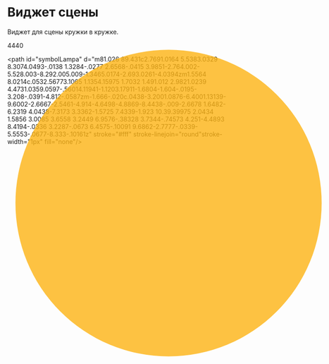 # Виджет сцены
Виджет для сцены кружки в кружке.

<svg id="hall2Lamp" class="p" xmlns="http://www.w3.org/2000/svg" viewBox="0 0 80 80" version="1.1" style="position:absolute;">
   <circle id="hall2Led1" opacity="0.8" style="paint-order:normal" fill-rule="evenodd" cx="50%" cy="50%" r="38"
          fill="#feb414" stroke="#feb414" stroke-width="0"
          onmouseout="this.style.stroke = '#00000'; this.style['stroke-width'] = 0;" 
          onmouseover="this.style.stroke = '#d9000'; this.style['stroke-width'] = 3;">
   <title>Свет прихожая2</title>
  </circle>
  <use id="use5991" transform="translate(28 20)" width="100%" height="100%" xlink:href="#symbolLampa"/>
</svg>
<script>
$(document).ready(function(){
    $("#hall2Led1").click(function(){
        $("#hall2Modals").show();
    });
    $("#hall2Led2").click(function(){
        $("#hall2Modals").hide();
    });
});
$(document).ready(function(){
    $("#hall2Led1").click(function(){
        $("#hall2Modals").animate({
            left: '-45',
            top: '-45',
            opacity: '0.9',
            height: '120px',
            width: '120px'
        });
    });
});
</script>

<svg id="hall2Modals" xmlns="http://www.w3.org/2000/svg" viewBox="0 0 170 170" width="140" height="140" version="1.1" display="none"
 style="position:absolute;">
    <!-- transform="translate(-55, -85)"  -->
<g id="1111">
 <circle id="path817" opacity="1" style="paint-order:normal" fill-rule="evenodd" cx="85" fill-opacity=".4" cy="85" r="85" fill="#262626">
   <title>7</title>
  </circle>
 <circle id="path819-3" opacity="1" style="paint-order:normal" fill-rule="evenodd" cx="128.5" cy="43" r="20" fill="#1987ff">
   <title>1</title>
  </circle>
 <circle id="path819-3-3" opacity="1" style="paint-order:normal" fill-rule="evenodd" cx="28" cy="86" r="20" fill="#feb414"
         onclick="callMethod('Relay00.switch');return false;">
   <title>5</title>
  </circle>
 <circle id="path819-3-56" opacity="1" style="paint-order:normal" fill-rule="evenodd" cx="41" cy="43" r="21" fill="#505078">
   <title>6</title>
  </circle>
 <path id="path933-9-7" fill-rule="evenodd" fill="#fffffc" d="m26.614 29.95 1.6509 1.207c-6.3578 7.8624-6.4709 16.204.0606 24.519-.57389.38769-1.1427.78253-1.7198 1.1649-7.2472-7.9098-6.5929-19.709.008-26.891z"/>
 <path id="path933-9-7-0" fill-rule="evenodd" fill="#fffffc" d="m56.21 29.95-1.6509 1.207c6.3578 7.8624 6.4709 16.204-.0606 24.519.5739.38769 1.1427.78253 1.7198 1.1649 7.2472-7.9098 6.5929-19.709-.008-26.891z"/>
 <text id="text2" style="text-anchor:middle;text-align:center"
       font-size="21px" y="42" x="50%" font-family="Ubuntu" fill="#fff">4440</text>
 <circle id="path819-3-6" opacity="1" style="paint-order:normal" fill-rule="evenodd" cx="142" fill-opacity=".8" cy="86" r="20" 
         fill="#464545" onclick="myWindow2.minimize()">
   <title>2</title>
  </circle>
 <circle id="path819-3-7" opacity="1" style="paint-order:normal" fill-rule="evenodd" cx="128" fill-opacity=".8" cy="128" r="20" 
         fill="#464545" onclick="myWindow2.hide()">
   <title>3</title>
  </circle>
 <circle id="myBtnh" opacity="1" style="paint-order:normal" fill-rule="evenodd" cx="41" fill-opacity=".8" cy="128" r="20" 
         fill="#464646">
   <title>4</title>
  </circle>
</g>
<g id="hall2Led2">
 <circle id="path819" opacity="0.9" style="paint-order:normal" fill-rule="evenodd" cx="85" cy="85" r="25" 
         fill="#feb414" stroke="#feb414" stroke-width="0"
         onmouseout="this.style.stroke = '#00000'; this.style['stroke-width'] = 0;" 
         onmouseover="this.style.stroke = '#d9000'; this.style['stroke-width'] = 3;"/>
 
 <path id="path933" stroke-linejoin="round" d="m67.79 70.27 1.735 1.347c-6.2412 8.9936-8.0059 17.95 0 26.826l-.35858.26567-1.3764 1.0198c-8.4383-10.166-6.9044-19.603 0-29.458z" 
       fill-rule="evenodd" stroke="#000" stroke-linecap="round" stroke-width=".1" fill="#fff"/>
 <path id="path933-2" stroke-linejoin="round" d="m102.2 70.28-1.735 1.347c6.2412 8.9936 8.0059 17.95 0 26.826l.35857.26567 1.3765 1.0198c8.4383-10.166 6.9044-19.603 0-29.458z" 
       fill-rule="evenodd" stroke="#000" stroke-linecap="round" stroke-width=".1" fill="#fff"/>
 <path id="symbolLampa" d="m81.026 89.431c2.7691.0164 5.5383.0329 8.3074.0493-.0138 1.3284-.0277 2.6568-.0415 3.9851-2.764.002-5.528.003-8.292.005.009-1.3465.0174-2.693.0261-4.0394zm1.5564 8.0214c.0532.56773.1065 1.1354.15975 1.7032 1.491.012 2.9821.0239 4.4731.0359.0597-.56014.11941-1.1203.17911-1.6804-1.604-.0195-3.208-.0391-4.812-.0587zm-1.666-.020c.0438-3.2001.0876-6.4001.13139-9.6002-2.6667-2.5461-4.914-4.6498-4.8869-8.4438-.009-2.6678 1.6482-6.2319 4.0438-7.3173 3.3362-1.5725 7.4339-1.923 10.39.39975 2.0434 1.5856 3.0085 3.6558 3.2449 6.9576-.38328 3.7344-.74573 4.251-4.4893 8.4194-.0336 3.2287-.0673 6.4575-.10091 9.6862-2.7777-.0339-5.5553-.0677-8.333-.10161z" 
 stroke="#fff"  stroke-linejoin="round"stroke-width="1px" fill="none"/>
 </g>
</svg>

